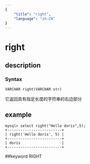 ```yaml
---
{
    "title": "right",
    "language": "zh-CN"
}
---
```


# right
## description
### Syntax

`VARCHAR right(VARCHAR str)`


它返回具有指定长度的字符串的右边部分

## example

```
mysql> select right("Hello doris",5);
+-------------------------+
| right('Hello doris', 5) |
+-------------------------+
| doris                   |
+-------------------------+
```
##keyword
RIGHT
